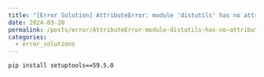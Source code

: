```yaml
---
title: "[Error Solution] AttributeError: module 'distutils' has no attribute 'version'"
date: 2024-03-20
permalink: /posts/error/AttributeError-module-distutils-has-no-attribute-version/
categories:
  - error_solutions
---
```


```command
pip install setuptools==59.5.0
```